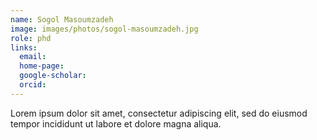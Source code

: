 ```yaml
---
name: Sogol Masoumzadeh
image: images/photos/sogol-masoumzadeh.jpg
role: phd
links:
  email:
  home-page:
  google-scholar:
  orcid: 
---
```


Lorem ipsum dolor sit amet, consectetur adipiscing elit, sed do eiusmod tempor incididunt ut labore et dolore magna aliqua.
